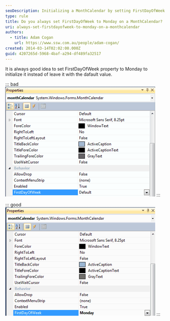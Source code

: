```yaml
---
seoDescription: Initializing a MonthCalendar by setting FirstDayOfWeek to Monday ensures consistency and enhances user experience
type: rule
title: Do you always set FirstDayOfWeek to Monday on a MonthCalendar?
uri: always-set-firstdayofweek-to-monday-on-a-monthcalendar
authors:
  - title: Adam Cogan
    url: https://www.ssw.com.au/people/adam-cogan/
created: 2014-03-14T02:02:00.000Z
guid: 4207265d-5968-4baf-a294-df489fa32517
---
```


It is always good idea to set FirstDayOfWeek property to Monday to initialize it instead of leave it with the dafault value.

<!--endintro-->

::: bad
![Figure: Bad example - FirstDayOfWeek is default](monthcalendarfirstdayofweekbad.gif)
:::

::: good
![Figure: Good example - FirstDayOfWeek set to Monday](monthcalendarfirstdayofweekgood.gif)
:::
